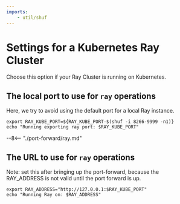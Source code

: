 ```yaml
---
imports:
    - util/shuf
---
```


# Settings for a Kubernetes Ray Cluster

Choose this option if your Ray Cluster is running on Kubernetes.

## The local port to use for `ray` operations

Here, we try to avoid using the default port for a local Ray instance.

```shell
export RAY_KUBE_PORT=${RAY_KUBE_PORT-$(shuf -i 8266-9999 -n1)}
echo "Running exporting ray port: $RAY_KUBE_PORT"
```

--8<-- "./port-forward/ray.md"


## The URL to use for `ray` operations

Note: set this after bringing up the port-forward, because the
RAY_ADDRESS is not valid until the port forward is up.

```shell
export RAY_ADDRESS="http://127.0.0.1:$RAY_KUBE_PORT"
echo "Running Ray on: $RAY_ADDRESS"
```

